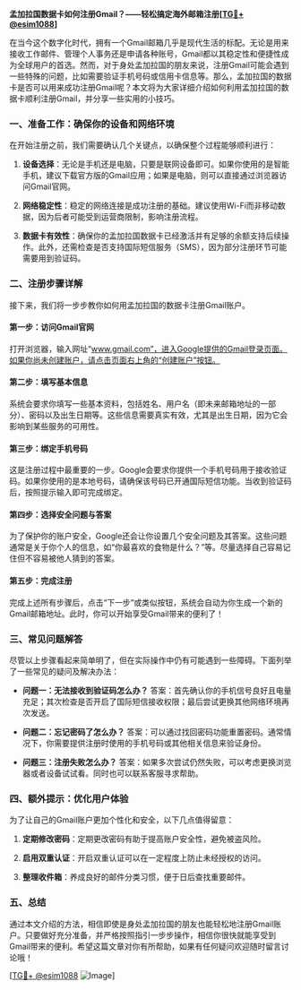 **孟加拉国数据卡如何注册Gmail？——轻松搞定海外邮箱注册[[TG💪+ @esim1088](https://t.me/s/esim1088)]**

在当今这个数字化时代，拥有一个Gmail邮箱几乎是现代生活的标配。无论是用来接收工作邮件、管理个人事务还是申请各种账号，Gmail都以其稳定性和便捷性成为全球用户的首选。然而，对于身处孟加拉国的朋友来说，注册Gmail可能会遇到一些特殊的问题，比如需要验证手机号码或信用卡信息等。那么，孟加拉国的数据卡是否可以用来成功注册Gmail呢？本文将为大家详细介绍如何利用孟加拉国的数据卡顺利注册Gmail，并分享一些实用的小技巧。

### 一、准备工作：确保你的设备和网络环境

在开始注册之前，我们需要确认几个关键点，以确保整个过程能够顺利进行：

1. **设备选择**：无论是手机还是电脑，只要是联网设备即可。如果你使用的是智能手机，建议下载官方版的Gmail应用；如果是电脑，则可以直接通过浏览器访问Gmail官网。
   
2. **网络稳定性**：稳定的网络连接是成功注册的基础。建议使用Wi-Fi而非移动数据，因为后者可能受到运营商限制，影响注册流程。

3. **数据卡有效性**：确保你的孟加拉国数据卡已经激活并有足够的余额支持后续操作。此外，还需检查是否支持国际短信服务（SMS），因为部分注册环节可能需要用到验证码。

### 二、注册步骤详解

接下来，我们将一步步教你如何用孟加拉国的数据卡注册Gmail账户。

#### 第一步：访问Gmail官网

打开浏览器，输入网址“www.gmail.com”，进入Google提供的Gmail登录页面。如果你尚未创建账户，请点击页面右上角的“创建账户”按钮。

#### 第二步：填写基本信息

系统会要求你填写一些基本资料，包括姓名、用户名（即未来邮箱地址的一部分）、密码以及出生日期等。这些信息需要真实有效，尤其是出生日期，因为它会影响到某些服务的可用性。

#### 第三步：绑定手机号码

这是注册过程中最重要的一步。Google会要求你提供一个手机号码用于接收验证码。如果你使用的是本地号码，请确保该号码已开通国际短信功能。当收到验证码后，按照提示输入即可完成绑定。

#### 第四步：选择安全问题与答案

为了保护你的账户安全，Google还会让你设置几个安全问题及其答案。这些问题通常是关于你个人的信息，如“你最喜欢的食物是什么？”等。尽量选择自己容易记住但不容易被他人猜到的答案。

#### 第五步：完成注册

完成上述所有步骤后，点击“下一步”或类似按钮，系统会自动为你生成一个新的Gmail邮箱地址。此时，你可以开始享受Gmail带来的便利了！

### 三、常见问题解答

尽管以上步骤看起来简单明了，但在实际操作中仍有可能遇到一些障碍。下面列举了一些常见的疑问及解决办法：

- **问题一：无法接收到验证码怎么办？**
  答案：首先确认你的手机信号良好且电量充足；其次检查是否开启了国际短信接收权限；最后尝试更换其他网络环境再次发送。

- **问题二：忘记密码了怎么办？**
  答案：可以通过找回密码功能重置密码。通常情况下，你需要提供注册时使用的手机号码或其他相关信息来验证身份。

- **问题三：注册失败怎么办？**
  答案：如果多次尝试仍然失败，可以考虑更换浏览器或者设备试试看。同时也可以联系客服寻求帮助。

### 四、额外提示：优化用户体验

为了让自己的Gmail账户更加个性化和安全，以下几点值得留意：

1. **定期修改密码**：定期更改密码有助于提高账户安全性，避免被盗风险。
   
2. **启用双重认证**：开启双重认证可以在一定程度上防止未经授权的访问。

3. **整理收件箱**：养成良好的邮件分类习惯，便于日后查找重要邮件。

### 五、总结

通过本文介绍的方法，相信即使是身处孟加拉国的朋友也能轻松地注册Gmail账户。只要做好充分准备，并严格按照指引一步步操作，相信你很快就能享受到Gmail带来的便利。希望这篇文章对你有所帮助，如果有任何疑问欢迎随时留言讨论哦！

[[TG💪+ @esim1088](https://t.me/s/esim1088) ![Image](https://i.postimg.cc/4NQfJmqS/Snipaste-2025-05-13-00-14-12.png)]